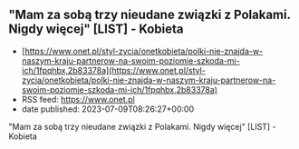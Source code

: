## "Mam za sobą trzy nieudane związki z Polakami. Nigdy więcej" [LIST] - Kobieta
 - [https://www.onet.pl/styl-zycia/onetkobieta/polki-nie-znajda-w-naszym-kraju-partnerow-na-swoim-poziomie-szkoda-mi-ich/1fpqhbx,2b83378a](https://www.onet.pl/styl-zycia/onetkobieta/polki-nie-znajda-w-naszym-kraju-partnerow-na-swoim-poziomie-szkoda-mi-ich/1fpqhbx,2b83378a)
 - RSS feed: https://www.onet.pl
 - date published: 2023-07-09T08:26:27+00:00

"Mam za sobą trzy nieudane związki z Polakami. Nigdy więcej" [LIST] - Kobieta

